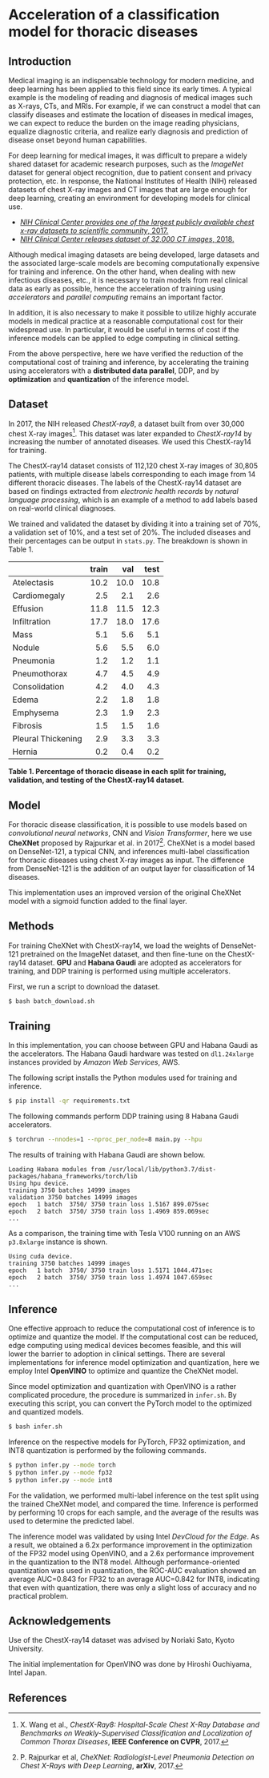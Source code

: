 # Acceleration of a classification model for thoracic diseases

## Introduction

Medical imaging is an indispensable technology for modern medicine,
and deep learning has been applied to this field since its early times.
A typical example is the modeling of reading and diagnosis of medical images such as X-rays, CTs, and MRIs.
For example, if we can construct a model that can classify diseases and estimate the location of diseases in medical images, we can expect to reduce the burden on the image reading physicians, equalize diagnostic criteria, and realize early diagnosis and prediction of disease onset beyond human capabilities.

For deep learning for medical images, it was difficult to prepare a widely shared dataset for academic research purposes, such as the *ImageNet* dataset for general object recognition, due to patient consent and privacy protection, etc.
In response, the National Institutes of Health (NIH) released datasets of chest X-ray images and CT images that are large enough for deep learning, creating an environment for developing models for clinical use.

- [*NIH Clinical Center provides one of the largest publicly available chest x-ray datasets to scientific community*, 2017.](https://www.nih.gov/news-events/news-releases/nih-clinical-center-provides-one-largest-publicly-available-chest-x-ray-datasets-scientific-community)
- [*NIH Clinical Center releases dataset of 32,000 CT images*, 2018.](https://www.nih.gov/news-events/news-releases/nih-clinical-center-releases-dataset-32000-ct-images)

Although medical imaging datasets are being developed, large datasets and the associated large-scale models are becoming computationally expensive for training and inference.
On the other hand, when dealing with new infectious diseases, etc., it is necessary to train models from real clinical data as early as possible,  hence the acceleration of training using *accelerators* and *parallel computing* remains an important factor.

In addition, it is also necessary to make it possible to utilize highly accurate models in medical practice at a reasonable computational cost for their widespread use.
In particular, it would be useful in terms of cost if the inference models can be applied to edge computing in clinical setting.

From the above perspective, here we have verified the reduction of the computational cost of training and inference, by accelerating the training using accelerators with a **distributed data parallel**, DDP, and by **optimization** and **quantization** of the inference model.

## Dataset

In 2017, the NIH released *ChestX-ray8*, a dataset built from over 30,000 chest X-ray images[^Wang]. This dataset was later expanded to *ChestX-ray14* by increasing the number of annotated diseases. We used this ChestX-ray14 for training.

The ChestX-ray14 dataset consists of 112,120 chest X-ray images of 30,805 patients, with multiple disease labels corresponding to each image from 14 different thoracic diseases. The labels of the ChestX-ray14 dataset are based on findings extracted from *electronic health records* by *natural language processing*, which is an example of a method to add labels based on real-world clinical diagnoses.

We trained and validated the dataset by dividing it into a training set of 70\%, a validation set of 10\%, and a test set of 20\%. The included diseases and their percentages can be output in `stats.py`. The breakdown is shown in Table 1.

|                   | **train** | **val** | **test** |
|:----------------- | --------: | ------: | -------: |
|Atelectasis        |   10.2    |   10.0  |   10.8   |
|Cardiomegaly       |    2.5    |    2.1  |    2.6   |
|Effusion           |   11.8    |   11.5  |   12.3   |
|Infiltration       |   17.7    |   18.0  |   17.6   |
|Mass               |    5.1    |    5.6  |    5.1   |
|Nodule             |    5.6    |    5.5  |    6.0   |
|Pneumonia          |    1.2    |    1.2  |    1.1   |
|Pneumothorax       |    4.7    |    4.5  |    4.9   |
|Consolidation      |    4.2    |    4.0  |    4.3   |
|Edema              |    2.2    |    1.8  |    1.8   |
|Emphysema          |    2.3    |    1.9  |    2.3   |
|Fibrosis           |    1.5    |    1.5  |    1.6   |
|Pleural Thickening |    2.9    |    3.3  |    3.3   |
|Hernia             |    0.2    |    0.4  |    0.2   |

**Table 1. Percentage of thoracic disease in each split for training, validation, and testing of the ChestX-ray14 dataset.**

## Model


For thoracic disease classification, it is possible to use models based on *convolutional neural networks*, CNN and *Vision Transformer*, here we use **CheXNet** proposed by Rajpurkar et al. in 2017[^Rajpurkar].
CheXNet is a model based on DenseNet-121, a typical CNN, and inferences multi-label classification for thoracic diseases using chest X-ray images as input. The difference from DenseNet-121 is the addition of an output layer for classification of 14 diseases.

This implementation uses an improved version of the original CheXNet model with a sigmoid function added to the final layer.

## Methods

For training CheXNet with ChestX-ray14, we load the weights of DenseNet-121 pretrained on the ImageNet dataset, and then fine-tune on the ChestX-ray14 dataset. **GPU** and **Habana Gaudi** are adopted as accelerators for training, and DDP training is performed using multiple accelerators.

First, we run a script to download the dataset.

```bash
$ bash batch_download.sh
```

## Training

In this implementation, you can choose between GPU and Habana Gaudi as the accelerators.
The Habana Gaudi hardware was tested on `dl1.24xlarge` instances provided by *Amazon Web Services*, AWS.

The following script installs the Python modules used for training and inference.

```bash
$ pip install -qr requirements.txt
```

The following commands perform DDP training using 8 Habana Gaudi accelerators.

```bash
$ torchrun --nnodes=1 --nproc_per_node=8 main.py --hpu
```

The results of training with Habana Gaudi are shown below.

```
Loading Habana modules from /usr/local/lib/python3.7/dist-packages/habana_frameworks/torch/lib
Using hpu device.
training 3750 batches 14999 images
validation 3750 batches 14999 images
epoch   1 batch  3750/ 3750 train loss 1.5167 899.075sec
epoch   2 batch  3750/ 3750 train loss 1.4969 859.069sec
...
```

As a comparison, the training time with Tesla V100 running on an AWS `p3.8xlarge` instance is shown.

```
Using cuda device.
training 3750 batches 14999 images
epoch   1 batch  3750/ 3750 train loss 1.5171 1044.471sec
epoch   2 batch  3750/ 3750 train loss 1.4974 1047.659sec
...
```

## Inference

One effective approach to reduce the computational cost of inference is to optimize and quantize the model.
If the computational cost can be reduced, edge computing using medical devices becomes feasible, and this will lower the barrier to adoption in clinical settings.
There are several implementations for inference model optimization and quantization, here we employ Intel **OpenVINO** to optimize and quantize the CheXNet model.

Since model optimization and quantization with OpenVINO is a rather complicated procedure, the procedure is summarized in `infer.sh`.
By executing this script, you can convert the PyTorch model to the optimized and quantized models.

```bash
$ bash infer.sh
```

Inference on the respective models for PyTorch, FP32 optimization, and INT8 quantization is performed by the following commands.

```bash
$ python infer.py --mode torch
$ python infer.py --mode fp32
$ python infer.py --mode int8
```

For the validation, we performed multi-label inference on the test split using the trained CheXNet model, and compared the time.
Inference is performed by performing 10 crops for each sample, and the average of the results was used to determine the predicted label.

The inference model was validated by using Intel *DevCloud for the Edge*.
As a result, we obtained a 6.2x performance improvement in the optimization of the FP32 model using OpenVINO, and a 2.6x performance improvement in the quantization to the INT8 model.
Although performance-oriented quantization was used in quantization, the ROC-AUC evaluation showed an average AUC=0.843 for FP32 to an average AUC=0.842 for INT8, indicating that even with quantization, there was only a slight loss of accuracy and no practical problem.

## Acknowledgements

Use of the ChestX-ray14 dataset was advised by Noriaki Sato, Kyoto University.

The initial implementation for OpenVINO was done by Hiroshi Ouchiyama, Intel Japan.

## References

[^Wang]: X. Wang et al., *ChestX-Ray8: Hospital-Scale Chest X-Ray Database and Benchmarks on Weakly-Supervised Classification and Localization of Common Thorax Diseases*, **IEEE Conference on CVPR**, 2017.
[^Rajpurkar]: P. Rajpurkar et al, *CheXNet: Radiologist-Level Pneumonia Detection on Chest X-Rays with Deep Learning*, **arXiv**, 2017.
